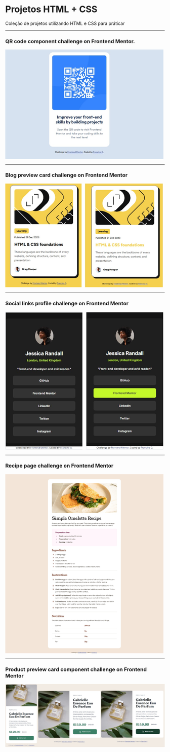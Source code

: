 # Projetos HTML + CSS

 Coleção de projetos utilizando HTML e CSS para práticar

---
### QR code component challenge on Frontend Mentor.

<img src="./qr-code/qr-code-final-product.jpg" style="width:500px">

---

### Blog preview card challenge on Frontend Mentor

<img src="./blog-preview-card/blog-preview-card-final-product.jpg" style="width:500px">

---

### Social links profile challenge on Frontend Mentor

<img src="./social-links-profile/social-links-profile-final-product.jpg" style="width:500px">

---

### Recipe page challenge on Frontend Mentor

<img src="./recipe-page/recipe-page-final-product.jpg" style="width:500px">

---

### Product preview card component challenge on Frontend Mentor

<img src="./product-preview-card-component/product-preview-card-component-final-product.jpg" >
